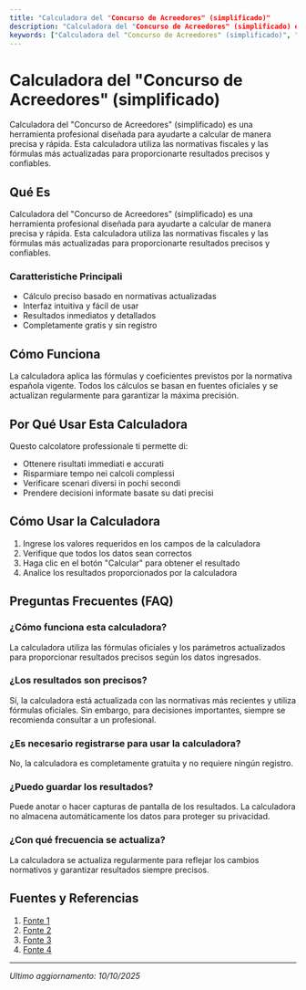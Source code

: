 ```yaml
---
title: "Calculadora del "Concurso de Acreedores" (simplificado)"
description: "Calculadora del "Concurso de Acreedores" (simplificado) es una herramienta profesional diseñada para ayudarte a calcular de manera precisa y rápida. Esta calculadora utiliza las normativas fiscales y las fórmulas más actualizadas para proporcionarte resultados precisos y confiables."
keywords: ["Calculadora del "Concurso de Acreedores" (simplificado)", "calcolatore", "calcolo online"]
---
```


# Calculadora del "Concurso de Acreedores" (simplificado)

Calculadora del "Concurso de Acreedores" (simplificado) es una herramienta profesional diseñada para ayudarte a calcular de manera precisa y rápida. Esta calculadora utiliza las normativas fiscales y las fórmulas más actualizadas para proporcionarte resultados precisos y confiables.

## Qué Es

Calculadora del "Concurso de Acreedores" (simplificado) es una herramienta profesional diseñada para ayudarte a calcular de manera precisa y rápida. Esta calculadora utiliza las normativas fiscales y las fórmulas más actualizadas para proporcionarte resultados precisos y confiables.

### Caratteristiche Principali

- Cálculo preciso basado en normativas actualizadas
- Interfaz intuitiva y fácil de usar
- Resultados inmediatos y detallados
- Completamente gratis y sin registro

## Cómo Funciona

La calculadora aplica las fórmulas y coeficientes previstos por la normativa española vigente. Todos los cálculos se basan en fuentes oficiales y se actualizan regularmente para garantizar la máxima precisión.

## Por Qué Usar Esta Calculadora

Questo calcolatore professionale ti permette di:

- Ottenere risultati immediati e accurati
- Risparmiare tempo nei calcoli complessi
- Verificare scenari diversi in pochi secondi
- Prendere decisioni informate basate su dati precisi

## Cómo Usar la Calculadora

1. Ingrese los valores requeridos en los campos de la calculadora
2. Verifique que todos los datos sean correctos
3. Haga clic en el botón "Calcular" para obtener el resultado
4. Analice los resultados proporcionados por la calculadora

## Preguntas Frecuentes (FAQ)

### ¿Cómo funciona esta calculadora?

La calculadora utiliza las fórmulas oficiales y los parámetros actualizados para proporcionar resultados precisos según los datos ingresados.

### ¿Los resultados son precisos?

Sí, la calculadora está actualizada con las normativas más recientes y utiliza fórmulas oficiales. Sin embargo, para decisiones importantes, siempre se recomienda consultar a un profesional.

### ¿Es necesario registrarse para usar la calculadora?

No, la calculadora es completamente gratuita y no requiere ningún registro.

### ¿Puedo guardar los resultados?

Puede anotar o hacer capturas de pantalla de los resultados. La calculadora no almacena automáticamente los datos para proteger su privacidad.

### ¿Con qué frecuencia se actualiza?

La calculadora se actualiza regularmente para reflejar los cambios normativos y garantizar resultados siempre precisos.

## Fuentes y Referencias

1. [Fonte 1](https://canalempresa.gencat.cat/es/01_que_voleu_fer/04_canvis_i_tancament/concurs-creditors/)
2. [Fonte 2](https://www.navarrollimaabogados.com/nll-abogados/mecanismos-para-evitar-la-insolvencia-empresarial/)
3. [Fonte 3](https://www.geyce.es/Guia-sobre-la-liquidaci%C3%B3n-del-IVA%20-n-53-es)
4. [Fonte 4](https://reclamacioneszero.com/requisitos-para-acogerse-a-la-ley-de-segunda-oportunidad-guia-completa-2025/)

---

*Ultimo aggiornamento: 10/10/2025*
